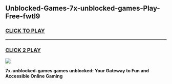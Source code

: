 
## Unblocked-Games-7x-unblocked-games-Play-Free-fwtl9
<h3>
<a href="https://premium76.site?title=7x-unblocked-games&ref=20M">CLICK TO PLAY</a></h3>
<hr>

<h3>
<a href="https://premium76.site?title=7x-unblocked-games&ref=20M">CLICK 2 PLAY</a>
  
</h3>

<a href="https://premium76.site?title=7x-unblocked-games&ref=19M"><img src="https://clearcache.store/games.png"></a>


**7x-unblocked-games games unblocked: Your Gateway to Fun and Accessible Online Gaming**

